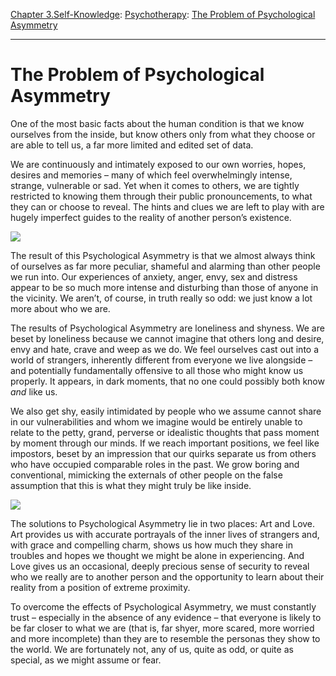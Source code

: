 [Chapter 3.Self-Knowledge](https://www.theschooloflife.com/thebookoflife/category/self-knowledge/): [Psychotherapy](https://www.theschooloflife.com/thebookoflife/category/leisure/psychotherapy/): [The Problem of Psychological Asymmetry](https://www.theschooloflife.com/thebookoflife/the-problem-of-psychological-asymmetry/)

* * *

# The Problem of Psychological Asymmetry

One of the most basic facts about the human condition is that we know ourselves from the inside, but know others only from what they choose or are able to tell us, a far more limited and edited set of data.

We are continuously and intimately exposed to our own worries, hopes, desires and memories – many of which feel overwhelmingly intense, strange, vulnerable or sad. Yet when it comes to others, we are tightly restricted to knowing them through their public pronouncements, to what they can or choose to reveal. The hints and clues we are left to play with are hugely imperfect guides to the reality of another person’s existence.

![](https://vaguevisages.files.wordpress.com/2015/03/laurence-de-monaghan-jean-claude-brialy-claires-knee.png)

The result of this Psychological Asymmetry is that we almost always think of ourselves as far more peculiar, shameful and alarming than other people we run into. Our experiences of anxiety, anger, envy, sex and distress appear to be so much more intense and disturbing than those of anyone in the vicinity. We aren’t, of course, in truth really so odd: we just know a lot more about who we are.

The results of Psychological Asymmetry are loneliness and shyness. We are beset by loneliness because we cannot imagine that others long and desire, envy and hate, crave and weep as we do. We feel ourselves cast out into a world of strangers, inherently different from everyone we live alongside – and potentially fundamentally offensive to all those who might know us properly. It appears, in dark moments, that no one could possibly both know _and_ like us.

We also get shy, easily intimidated by people who we assume cannot share in our vulnerabilities and whom we imagine would be entirely unable to relate to the petty, grand, perverse or idealistic thoughts that pass moment by moment through our minds. If we reach important positions, we feel like impostors, beset by an impression that our quirks separate us from others who have occupied comparable roles in the past. We grow boring and conventional, mimicking the externals of other people on the false assumption that this is what they might truly be like inside.

![](http://1.bp.blogspot.com/-UmMquTto4TA/ThHC1xaAtvI/AAAAAAAACns/R31yXPP4WPM/s1600/LeRayonVert02.jpg)

The solutions to Psychological Asymmetry lie in two places: Art and Love. Art provides us with accurate portrayals of the inner lives of strangers and, with grace and compelling charm, shows us how much they share in troubles and hopes we thought we might be alone in experiencing. And Love gives us an occasional, deeply precious sense of security to reveal who we really are to another person and the opportunity to learn about their reality from a position of extreme proximity.

To overcome the effects of Psychological Asymmetry, we must constantly trust – especially in the absence of any evidence – that everyone is likely to be far closer to what we are (that is, far shyer, more scared, more worried and more incomplete) than they are to resemble the personas they show to the world. We are fortunately not, any of us, quite as odd, or quite as special, as we might assume or fear.
